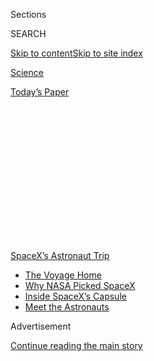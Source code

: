 <div id="app">

<div>

<div>

<div>

<div class="NYTAppHideMasthead css-1q2w90k e1suatyy0">

<div class="section css-ui9rw0 e1suatyy2">

<div class="css-eph4ug er09x8g0">

<div class="css-6n7j50">

</div>

<span class="css-1dv1kvn">Sections</span>

<div class="css-10488qs">

<span class="css-1dv1kvn">SEARCH</span>

</div>

[Skip to content](#site-content)[Skip to site
index](#site-index)

</div>

<div id="masthead-section-label" class="css-1wr3we4 eaxe0e00">

[Science](https://www.nytimes.com/section/science)

</div>

<div class="css-10698na e1huz5gh0">

</div>

</div>

<div id="masthead-bar-one" class="section hasLinks css-15hmgas e1csuq9d3">

<div class="css-uqyvli e1csuq9d0">

</div>

<div class="css-1uqjmks e1csuq9d1">

</div>

<div class="css-9e9ivx">

[](https://myaccount.nytimes.com/auth/login?response_type=cookie&client_id=vi)

</div>

<div class="css-1bvtpon e1csuq9d2">

[Today’s
Paper](https://www.nytimes.com/section/todayspaper)

</div>

</div>

</div>

</div>

<div data-aria-hidden="false">

<div id="site-content" data-role="main">

<div>

<div class="css-1aor85t" style="opacity:0.000000001;z-index:-1;visibility:hidden">

<div class="css-1hqnpie">

<div class="css-epjblv">

<span class="css-17xtcya">[Science](/section/science)</span><span class="css-x15j1o">|</span><span class="css-fwqvlz">SpaceX
Crew Dragon to Bring 2 NASA Astronauts
Home</span>

</div>

<div class="css-k008qs">

<div class="css-1iwv8en">

<span class="css-18z7m18"></span>

<div>

</div>

</div>

<span class="css-1n6z4y">https://nyti.ms/2D7F5Zm</span>

<div class="css-1705lsu">

<div class="css-4xjgmj">

<div class="css-4skfbu" data-role="toolbar" data-aria-label="Social Media Share buttons, Save button, and Comments Panel with current comment count" data-testid="share-tools">

  - 
  - 
  - 
  - 
    
    <div class="css-6n7j50">
    
    </div>

  - 

</div>

</div>

</div>

</div>

</div>

</div>

<div id="NYT_TOP_BANNER_REGION" class="css-13pd83m">

<div>

<div id="styln-prism-menu-1590524674611" class="section interactive-content interactive-size-medium css-1edisqu">

<div class="css-17ih8de interactive-body">

<div id="scroll-container" class="css-1gj85ro">

[<span class="styln-title-wrap"><span class="css-1pje3qr">SpaceX’s</span><span class="css-1pje3qr">
Astronaut
Trip</span></span>](https://www.nytimes.com/2020/08/01/science/nasa-spacex-astronauts.html?action=click&pgtype=Article&state=default&region=TOP_BANNER&context=storylines_menu)

  - [The Voyage
    Home](https://www.nytimes.com/2020/08/01/science/nasa-spacex-astronauts.html?action=click&pgtype=Article&state=default&region=TOP_BANNER&context=storylines_menu)
  - [Why NASA Picked
    SpaceX](https://www.nytimes.com/2020/05/26/science/spacex-launch-nasa.html?action=click&pgtype=Article&state=default&region=TOP_BANNER&context=storylines_menu)
  - [Inside SpaceX’s
    Capsule](https://www.nytimes.com/interactive/2020/05/26/science/spacex-nasa.html?action=click&pgtype=Article&state=default&region=TOP_BANNER&context=storylines_menu)
  - [Meet the
    Astronauts](https://www.nytimes.com/2020/05/27/science/bob-behnken-doug-hurley.html?action=click&pgtype=Article&state=default&region=TOP_BANNER&context=storylines_menu)

</div>

</div>

</div>

</div>

</div>

<div id="top-wrapper" class="css-1sy8kpn">

<div id="top-slug" class="css-l9onyx">

Advertisement

</div>

[Continue reading the main
story](#after-top)

<div class="ad top-wrapper" style="text-align:center;height:100%;display:block;min-height:250px">

<div id="top" class="place-ad" data-position="top" data-size-key="top">

</div>

</div>

<div id="after-top">

</div>

</div>

<div>

<div id="sponsor-wrapper" class="css-1hyfx7x">

<div id="sponsor-slug" class="css-19vbshk">

Supported by

</div>

[Continue reading the main
story](#after-sponsor)

<div id="sponsor" class="ad sponsor-wrapper" style="text-align:center;height:100%;display:block">

</div>

<div id="after-sponsor">

</div>

</div>

<div class="css-186x18t">

</div>

<div class="css-1vkm6nb ehdk2mb0">

# SpaceX Crew Dragon to Bring 2 NASA Astronauts Home

</div>

Bob Behnken and Doug Hurley are getting ready to splash down after two
months in
orbit.

<div class="css-79elbk" data-testid="photoviewer-wrapper">

<div class="css-z3e15g" data-testid="photoviewer-wrapper-hidden">

</div>

<div class="css-1a48zt4 ehw59r15" data-testid="photoviewer-children">

![<span class="css-cnj6d5 e1z0qqy90" itemprop="copyrightHolder"><span class="css-1ly73wi e1tej78p0">Credit...</span><span><span>NASA/EPA,
via
Shutterstock</span></span></span>](https://static01.nyt.com/images/2020/08/01/science/01sci-astronauts01/merlin_174995049_2c12a19d-5a92-4615-b582-a236222d7def-articleLarge.jpg?quality=75&auto=webp&disable=upscale)

</div>

</div>

<div class="css-18e8msd">

<div class="css-vp77d3 epjyd6m0">

<div class="css-hus3qt ey68jwv0" data-aria-hidden="true">

[![Kenneth
Chang](https://static01.nyt.com/images/2018/02/16/multimedia/author-kenneth-chang/author-kenneth-chang-thumbLarge.jpg
"Kenneth Chang")](https://www.nytimes.com/by/kenneth-chang)

</div>

<div class="css-1baulvz">

By [<span class="css-1baulvz last-byline" itemprop="name">Kenneth
Chang</span>](https://www.nytimes.com/by/kenneth-chang)

</div>

</div>

  - 
    
    <div class="css-ld3wwf e16638kd2">
    
    Aug. 1, 2020Updated <span class="css-epvm6">2:03 p.m.
    ET</span>
    
    </div>

  - 
    
    <div class="css-4xjgmj">
    
    <div class="css-pvvomx" data-role="toolbar" data-aria-label="Social Media Share buttons, Save button, and Comments Panel with current comment count" data-testid="share-tools">
    
      - 
      - 
      - 
      - 
        
        <div class="css-6n7j50">
        
        </div>
    
      - 
    
    </div>
    
    </div>

</div>

</div>

<div class="section meteredContent css-1r7ky0e" name="articleBody" itemprop="articleBody">

<div class="css-1fanzo5 StoryBodyCompanionColumn">

<div class="css-53u6y8">

If a hurricane does not get in the way, two astronauts who took the
first commercial trip to orbit will return home on Sunday.

Two astronauts, Robert L. Behnken and Douglas G. Hurley, traveled to the
International Space Station in May aboard a Crew Dragon capsule built
and run by SpaceX, the private rocket company started by Elon Musk.

The Crew Dragon is scheduled to undock from the space station at about
7:34 p.m. Eastern time on Saturday and splash down in the Gulf of Mexico
off Pensacola, Fla., at 2:41 p.m. on Sunday, Jim Bridenstine, the NASA
administrator, announced on Twitter.

</div>

</div>

<div class="css-nj25e3">

> BREAKING: [@NASA](https://twitter.com/NASA?ref_src=twsrc%5Etfw) and
> [@SpaceX](https://twitter.com/SpaceX?ref_src=twsrc%5Etfw) are
> targeting Pensacola as the primary return location for Crew Dragon w/
> [@Astro\_Doug](https://twitter.com/Astro_Doug?ref_src=twsrc%5Etfw) and
> [@AstroBehnken](https://twitter.com/AstroBehnken?ref_src=twsrc%5Etfw)
> from the
> [@Space\_Station](https://twitter.com/Space_Station?ref_src=twsrc%5Etfw).
> We are targeting undocking at 7:34 p.m. EDT today. Read more:
> <https://t.co/Xdh8iIpLxz>
> [pic.twitter.com/9p5TRMevAH](https://t.co/9p5TRMevAH)
> 
> — Jim Bridenstine (@JimBridenstine)
> [August 1, 2020](https://twitter.com/JimBridenstine/status/1289617675572969472?ref_src=twsrc%5Etfw)

</div>

<div class="css-1fanzo5 StoryBodyCompanionColumn">

<div class="css-53u6y8">

A safe return would open up more trips to and from orbit for future
astronaut crews, and possibly space tourists, aboard the spacecraft.

</div>

</div>

<div class="css-1fanzo5 StoryBodyCompanionColumn">

<div class="css-53u6y8">

Hurricane Isaias is forecast to sweep up along the Atlantic coast of
Florida over the weekend. NASA and SpaceX have seven splashdown sites in
the Gulf of Mexico and the Atlantic, but the track of Isaias ruled out
the three in the Atlantic.

</div>

</div>

<div class="css-cfo9c3">

</div>

<div class="css-1fanzo5 StoryBodyCompanionColumn">

<div class="css-53u6y8">

The departure could still be pushed back to Sunday night with a
splashdown on Monday afternoon. NASA and SpaceX will make a final
decision around 5 p.m. whether to proceed with the undocking.

“We have confidence that the teams on the ground are, of course,
watching that much more closely than we are,” Mr. Behnken said during a
news conference on Friday, “and we won’t leave the space station without
some good landing opportunities in front of us, good splashdown weather
in front of us.”

</div>

</div>

<div class="css-1fanzo5 StoryBodyCompanionColumn">

<div class="css-53u6y8">

## How can I watch the return of the astronauts?

[NASA Television](https://www.nasa.gov/multimedia/nasatv/#public)
broadcast [a farewell ceremony on Saturday
morning](https://twitter.com/NASA/status/1289548827012333570). Coverage
of the undocking will begin at 5:15 p.m. and is to continue through
splashdown. The coverage would be pushed back if weather delays the
departure.

</div>

</div>

<div id="spacex-splashdown-map" class="section interactive-content interactive-size-scoop css-vvpmgj" data-id="100000007267238">

## Returning to Earth

The SpaceX Crew Dragon is scheduled to splash down near Florida on
Sunday, though [Hurricane
Isaias](https://www.nytimes.com/interactive/2020/07/31/us/hurricane-isaias-tracker-map.html)
could change those
plans.

<div class="css-17ih8de interactive-body" data-sourceid="100000007267238">

<div id="g-map-box" class="ai2html">

<div id="g-map-900" class="g-artboard" style="width:900px; height:527.999999999999px;" data-aspect-ratio="1.705" data-min-width="900">

<div style="">

</div>

![](data:image/gif;base64,R0lGODlhCgAKAIAAAB8fHwAAACH5BAEAAAAALAAAAAAKAAoAAAIIhI+py+0PYysAOw==)

<div id="g-ai0-1" class="g-legend g-aiAbs g-aiPointText" style="top:1.9408%;margin-top:-9.2px;left:-0.0658%;width:82px;">

Category

</div>

<div id="g-ai0-2" class="g-legend g-aiAbs g-aiPointText" style="top:1.9479%;margin-top:-9.3px;left:9.2916%;width:31px;">

2

</div>

<div id="g-ai0-3" class="g-legend g-aiAbs g-aiPointText" style="top:1.9479%;margin-top:-9.3px;left:12.8958%;width:31px;">

1

</div>

<div id="g-ai0-4" class="g-legend g-aiAbs g-aiPointText" style="top:1.9479%;margin-top:-9.3px;left:16.5%;width:111px;">

Tropical
storm

</div>

<div id="g-ai0-5" class="g-legend g-aiAbs g-aiPointText" style="top:1.9479%;margin-top:-9.3px;right:9.2972%;width:248px;">

<span class="g-cstyle0">Forecasted path</span> of Hurricane
Isaias

</div>

<div id="g-ai0-6" class="g-labels g-aiAbs g-aiPointText" style="top:33.9498%;margin-top:-9.3px;left:86.1296%;margin-left:-57px;width:114px;">

Atlantic
Ocean

</div>

<div id="g-ai0-7" class="g-labels g-aiAbs g-aiPointText" style="top:35.4573%;margin-top:-8.2px;left:58.5363%;width:90px;">

Mon. 2
a.m.

</div>

<div id="g-ai0-8" class="g-labels g-aiAbs g-aiPointText" style="top:41.7691%;margin-top:-28.5px;left:20.1279%;margin-left:-75px;width:150px;">

Seven possible

splashdown
sites

(approximate)

</div>

<div id="g-ai0-9" class="g-labels g-aiAbs g-aiPointText" style="top:69.7453%;margin-top:-9.3px;left:13.5276%;margin-left:-56px;width:112px;">

Gulf of
Mexico

</div>

<div id="g-ai0-10" class="g-labels g-aiAbs g-aiPointText" style="top:71.4421%;margin-top:-8.2px;left:65.8522%;width:87px;">

Sun. 2
a.m.

</div>

<div id="g-ai0-11" class="g-labels g-aiAbs g-aiPointText" style="top:88.1087%;margin-top:-8.2px;left:72.4291%;width:84px;">

Sat. 2
a.m.

</div>

<div id="g-ai0-12" class="g-legend g-aiAbs g-aiPointText" style="top:97.2059%;margin-top:-8.2px;left:1.0052%;width:157px;">

Last updated Sat. 9
a.m.

</div>

</div>

<div id="g-map-600" class="g-artboard" style="width:600px; height:528px;" data-aspect-ratio="1.136" data-min-width="600" data-max-width="899">

<div style="">

</div>

![](data:image/gif;base64,R0lGODlhCgAKAIAAAB8fHwAAACH5BAEAAAAALAAAAAAKAAoAAAIIhI+py+0PYysAOw==)

<div id="g-ai1-1" class="g-legend g-aiAbs g-aiPointText" style="top:1.7514%;margin-top:-9.2px;left:0%;width:82px;">

Category

</div>

<div id="g-ai1-2" class="g-legend g-aiAbs g-aiPointText" style="top:1.7585%;margin-top:-9.3px;left:14.0361%;width:31px;">

2

</div>

<div id="g-ai1-3" class="g-legend g-aiAbs g-aiPointText" style="top:1.7585%;margin-top:-9.3px;left:19.4424%;width:31px;">

1

</div>

<div id="g-ai1-4" class="g-legend g-aiAbs g-aiPointText" style="top:1.7585%;margin-top:-9.3px;left:24.8486%;width:111px;">

Tropical
storm

</div>

<div id="g-ai1-5" class="g-legend g-aiAbs g-aiPointText" style="top:1.7585%;margin-top:-9.3px;right:13.5138%;width:248px;">

<span class="g-cstyle0">Forecasted path</span> of Hurricane
Isaias

</div>

<div id="g-ai1-6" class="g-labels g-aiAbs g-aiPointText" style="top:36.4042%;margin-top:-8.2px;left:77.2183%;width:90px;">

Mon. 2
a.m.

</div>

<div id="g-ai1-7" class="g-labels g-aiAbs g-aiPointText" style="top:41.5797%;margin-top:-28.5px;left:18.6239%;margin-left:-75px;width:150px;">

Seven possible

splashdown
sites

(approximate)

</div>

<div id="g-ai1-8" class="g-labels g-aiAbs g-aiPointText" style="top:69.7452%;margin-top:-9.3px;left:27.3457%;margin-left:-56px;width:112px;">

Gulf of
Mexico

</div>

<div id="g-ai1-9" class="g-labels g-aiAbs g-aiPointText" style="top:72.3891%;margin-top:-8.2px;left:88.4137%;width:87px;">

Sun. 2
a.m.

</div>

<div id="g-ai1-10" class="g-labels g-aiAbs g-aiPointText" style="top:88.8664%;margin-top:-8.2px;right:5.2689%;width:84px;">

Sat. 2
a.m.

</div>

<div id="g-ai1-11" class="g-legend g-aiAbs g-aiPointText" style="top:97.0165%;margin-top:-8.2px;left:1.7731%;width:157px;">

Last updated Sat. 9
a.m.

</div>

</div>

<div id="g-map-335" class="g-artboard" style="max-width: 335px;max-height: 335px" data-aspect-ratio="1" data-min-width="0" data-max-width="599">

<div style="padding: 0 0 100% 0;">

</div>

![](data:image/gif;base64,R0lGODlhCgAKAIAAAB8fHwAAACH5BAEAAAAALAAAAAAKAAoAAAIIhI+py+0PYysAOw==)

<div id="g-ai2-1" class="g-legend_copy g-aiAbs g-aiPointText" style="top:2.7605%;margin-top:-9.2px;left:0%;width:82px;">

Category

</div>

<div id="g-ai2-2" class="g-legend_copy g-aiAbs g-aiPointText" style="top:2.7716%;margin-top:-9.3px;left:25.1393%;width:31px;">

2

</div>

<div id="g-ai2-3" class="g-legend_copy g-aiAbs g-aiPointText" style="top:2.7716%;margin-top:-9.3px;left:34.8222%;width:31px;">

1

</div>

<div id="g-ai2-4" class="g-legend_copy g-aiAbs g-aiPointText" style="top:2.7716%;margin-top:-9.3px;left:44.505%;width:111px;">

Tropical
storm

</div>

<div id="g-ai2-5" class="g-legend_copy g-aiAbs g-aiPointText" style="top:9.3388%;margin-top:-9.3px;left:0%;width:248px;">

<span class="g-cstyle0">Forecasted path</span> of Hurricane
Isaias

</div>

<div id="g-ai2-6" class="g-labels_copy g-aiAbs g-aiPointText" style="top:43.9348%;margin-top:-13.2px;left:84.7234%;width:52px;">

Mon.

2
a.m.

</div>

<div id="g-ai2-7" class="g-labels_copy g-aiAbs g-aiPointText" style="top:52.2958%;margin-top:-27.2px;left:3.5798%;width:135px;">

Seven possible

splashdown
sites

(approximate)

</div>

<div id="g-ai2-8" class="g-labels_copy g-aiAbs g-aiPointText" style="top:76.1834%;margin-top:-8.2px;left:42.4574%;margin-left:-49.5px;width:99px;">

Gulf of
Mexico

</div>

<div id="g-ai2-9" class="g-labels_copy g-aiAbs g-aiPointText" style="top:81.5468%;margin-top:-13.2px;left:87.1088%;width:52px;">

Sun.

2
a.m.

</div>

<div id="g-ai2-10" class="g-legend_copy g-aiAbs g-aiPointText" style="top:95.5903%;margin-top:-7.2px;left:2.2802%;width:146px;">

Last updated Sat. 9 a.m.

</div>

</div>

</div>

</div>

By The New York Times | Sources: NASA, National Hurricane Center,
Mapbox, OpenStreetMap

</div>

<div class="css-1fanzo5 StoryBodyCompanionColumn">

<div class="css-53u6y8">

## Why does Hurricane Isaias affect the departure?

The storm complicates when and where splashdown can take place. At the
splashdown site, winds must be less than 10 miles per hour for the
capsule to land safely. There are additional constraints on waves, rain
and lightning. In addition, helicopters that take part in the recovery
of the capsule must be able to fly and land safely.

The first landing opportunity will aim for only the primary site,
Pensacola. If weather there is inconsistent with the rules, the capsule
and the astronauts will remain in orbit for another day or two, and
managers will consider the backup site, which is Panama City.

## What will happen after they leave the station?

After undocking on Saturday night, the spacecraft will perform a series
of maneuvers, first firing the engines several times to move away from
the space station and, a few hour hours later, to line up the spacecraft
with the splashdown zone.

For most of the trip, Mr. Behnken and Mr. Hurley will be sleeping. Their
[schedule sets aside 10 hours of shut
eye](https://twitter.com/NASA/status/1289245570565992449).

Any return journey that exceeds six hours has to be long enough for the
crew to get some sleep between undocking and splashdown, Daniel Huot, a
NASA spokesman, said in an email.

</div>

</div>

<div class="css-1fanzo5 StoryBodyCompanionColumn">

<div class="css-53u6y8">

Otherwise, because of the extended process that leads up to undocking,
the crew would end up working more than 20 hours straight, “which is not
safe for dynamic operations like water splashdown and recovery,” Mr.
Huot said.

Just before a final burn that will drop the Crew Dragon out of orbit on
Sunday afternoon, it will jettison the bottom part of the spacecraft,
known as the trunk, which will then burn up in the atmosphere.

At re-entry, the Crew Dragon will be traveling at about 17,500 miles per
hour. Two small parachutes will deploy at an altitude of 18,000 feet
when the spacecraft has already been slowed by Earth’s atmosphere to
about 350 miles per hour. The four main parachutes deploy at an altitude
of about 6,000 feet.

Once the capsule splashes in the water, it is expected to take 45 to 60
minutes to pluck them
out.

</div>

</div>

<div class="css-cfo9c3">

</div>

<div class="css-1fanzo5 StoryBodyCompanionColumn">

<div class="css-53u6y8">

## Why is the return trip an important part of the Crew Dragon’s first flight?

After launch, re-entry through Earth’s atmosphere is the second most
dangerous phase of spaceflight. Friction of air rushing past will heat
the bottom of the capsule to about 3,500 degrees Fahrenheit. A test
flight of the Crew Dragon last year successfully splashed down, so
engineers know the system works.

A successful conclusion to the trip opens the door to more people flying
to space. Some companies have already announced plans to use Crew
Dragons to lift wealthy tourists to orbit.

</div>

</div>

<div class="css-cfo9c3">

</div>

<div class="css-1fanzo5 StoryBodyCompanionColumn">

<div class="css-53u6y8">

In the past, NASA astronauts launched on spacecraft like the Saturn 5
moon rocket and the space shuttles that NASA itself operated. After the
retirement of the space shuttles in 2011, NASA had to rely on Russia,
buying seats on the Soyuz capsules for trips to and from orbit.

Under the Obama administration, NASA hired two companies, SpaceX and
Boeing, to build spacecraft to take astronauts to the space station.
NASA financed much of the work to develop the spacecraft but will now
buy rides at fixed prices. For SpaceX, the trip by Mr. Behnken and Mr.
Hurley — the first launch of astronauts from American soil since the
last space shuttle flight — was the last major demonstration needed
before NASA officially certifies that the Crew Dragon is ready to begin
regular flights.

</div>

</div>

</div>

<div>

</div>

<div>

</div>

<div>

</div>

<div>

<div id="bottom-wrapper" class="css-1ede5it">

<div id="bottom-slug" class="css-l9onyx">

Advertisement

</div>

[Continue reading the main
story](#after-bottom)

<div id="bottom" class="ad bottom-wrapper" style="text-align:center;height:100%;display:block;min-height:90px">

</div>

<div id="after-bottom">

</div>

</div>

</div>

</div>

</div>

## Site Index

<div>

</div>

## Site Information Navigation

  - [© <span>2020</span> <span>The New York Times
    Company</span>](https://help.nytimes.com/hc/en-us/articles/115014792127-Copyright-notice)

<!-- end list -->

  - [NYTCo](https://www.nytco.com/)
  - [Contact
    Us](https://help.nytimes.com/hc/en-us/articles/115015385887-Contact-Us)
  - [Work with us](https://www.nytco.com/careers/)
  - [Advertise](https://nytmediakit.com/)
  - [T Brand Studio](http://www.tbrandstudio.com/)
  - [Your Ad
    Choices](https://www.nytimes.com/privacy/cookie-policy#how-do-i-manage-trackers)
  - [Privacy](https://www.nytimes.com/privacy)
  - [Terms of
    Service](https://help.nytimes.com/hc/en-us/articles/115014893428-Terms-of-service)
  - [Terms of
    Sale](https://help.nytimes.com/hc/en-us/articles/115014893968-Terms-of-sale)
  - [Site
    Map](https://spiderbites.nytimes.com)
  - [Help](https://help.nytimes.com/hc/en-us)
  - [Subscriptions](https://www.nytimes.com/subscription?campaignId=37WXW)

</div>

</div>

</div>

</div>
